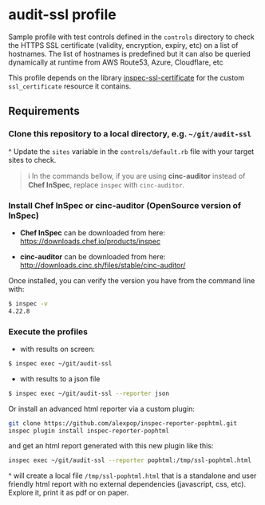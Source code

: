 # audit-ssl profile

Sample profile with test controls defined in the `controls` directory to check the HTTPS SSL certificate (validity, encryption, expiry, etc) on a list of hostnames. The list of hostnames is predefined but it can also be queried dynamically at runtime from AWS Route53, Azure, Cloudflare, etc

This profile depends on the library [inspec-ssl-certificate](https://github.com/alexpop/inspec-ssl-certificate) for the custom `ssl_certificate` resource it contains.

## Requirements

### Clone this repository to a local directory, e.g. `~/git/audit-ssl`

^ Update the `sites` variable in the `controls/default.rb` file with your target sites to check.

> ℹ️  In the commands bellow, if you are using **cinc-auditor** instead of **Chef InSpec**, replace `inspec` with `cinc-auditor`.

### Install **Chef InSpec** or **cinc-auditor** (OpenSource version of **InSpec**)

 * **Chef InSpec** can be downloaded from here:
https://downloads.chef.io/products/inspec

 * **cinc-auditor** can be downloaded from here:
http://downloads.cinc.sh/files/stable/cinc-auditor/

Once installed, you can verify the version you have from the command line with:

```bash
$ inspec -v
4.22.8
```

### Execute the profiles

 * with results on screen:

```bash
$ inspec exec ~/git/audit-ssl
```

* with results to a json file
```bash
$ inspec exec ~/git/audit-ssl --reporter json
```

Or install an advanced html reporter via a custom plugin:
```bash
git clone https://github.com/alexpop/inspec-reporter-pophtml.git
inspec plugin install inspec-reporter-pophtml
```

and get an html report generated with this new plugin like this:
```bash
inspec exec ~/git/audit-ssl --reporter pophtml:/tmp/ssl-pophtml.html
```

^ will create a local file `/tmp/ssl-pophtml.html` that is a standalone and user friendly html report with no external dependencies (javascript, css, etc). Explore it, print it as pdf or on paper.
